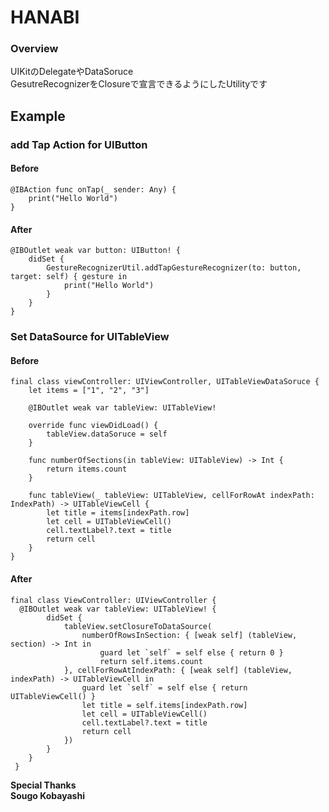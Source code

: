 # HANABI
### Overview  
UIKitのDelegateやDataSoruce  
GesutreRecognizerをClosureで宣言できるようにしたUtilityです

## Example
### add Tap Action for UIButton
#### Before
```
@IBAction func onTap(_ sender: Any) {
    print("Hello World")
}
```
#### After
```
@IBOutlet weak var button: UIButton! {
    didSet {
        GestureRecognizerUtil.addTapGestureRecognizer(to: button, target: self) { gesture in
            print("Hello World")
        }
    }
}
```

### Set DataSource for UITableView
#### Before
```
final class viewController: UIViewController, UITableViewDataSoruce {
    let items = ["1", "2", "3"]
    
    @IBOutlet weak var tableView: UITableView!
    
    override func viewDidLoad() {
        tableView.dataSoruce = self
    }
    
    func numberOfSections(in tableView: UITableView) -> Int {
        return items.count
    }
    
    func tableView(_ tableView: UITableView, cellForRowAt indexPath: IndexPath) -> UITableViewCell {
        let title = items[indexPath.row]
        let cell = UITableViewCell()
        cell.textLabel?.text = title
        return cell
    }
}
```

#### After
```
final class ViewController: UIViewController {
  @IBOutlet weak var tableView: UITableView! {
        didSet {
            tableView.setClosureToDataSource(
                numberOfRowsInSection: { [weak self] (tableView, section) -> Int in
                    guard let `self` = self else { return 0 }
                    return self.items.count
            }, cellForRowAtIndexPath: { [weak self] (tableView, indexPath) -> UITableViewCell in
                guard let `self` = self else { return UITableViewCell() }
                let title = self.items[indexPath.row]
                let cell = UITableViewCell()
                cell.textLabel?.text = title
                return cell
            })
        }
    }
 }
```


**Special Thanks  
Sougo Kobayashi**
